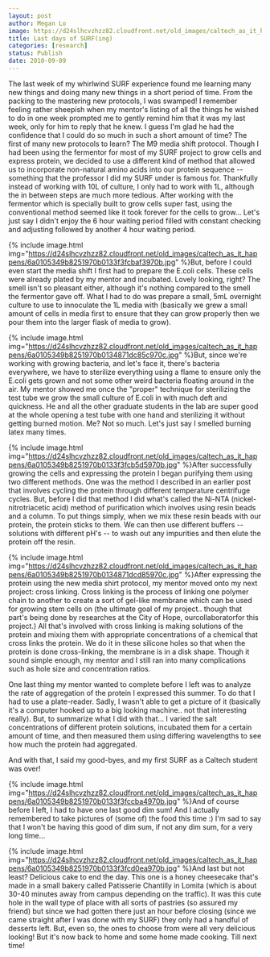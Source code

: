 ```yaml
---
layout: post
author: Megan Lo
image: https://d24slhcvzhzz82.cloudfront.net/old_images/caltech_as_it_happens/6a0105349b8251970b0133f3fc95db970b.jpg
title: Last days of SURF(ing)
categories: [research]
status: Publish
date: 2010-09-09
---
```



The last week of my whirlwind SURF experience found me learning many new things and doing many new things in a short period of time. From the packing to the mastering new protocols, I was swamped! I remember feeling rather sheepish when my mentor's listing of all the things he wished to do in one week prompted me to gently remind him that it was my last week, only for him to reply that he knew. I guess I'm glad he had the confidence that I could do so much in such a short amount of time?
The first of many new protocols to learn? The M9 media shift protocol. Though I had been using the fermentor for most of my SURF project to grow cells and express protein, we decided to use a different kind of method that allowed us to incorporate non-natural amino acids into our protein sequence -- something that the professor I did my SURF under is famous for. Thankfully instead of working with 10L of culture, I only had to work with 1L, although the in between steps are much more tedious. After working with the fermentor which is specially built to grow cells super fast, using the conventional method seemed like it took forever for the cells to grow... Let's just say I didn't enjoy the 6 hour waiting period filled with constant checking and adjusting followed by another 4 hour waiting period.


{% include image.html img="https://d24slhcvzhzz82.cloudfront.net/old_images/caltech_as_it_happens/6a0105349b8251970b0133f3fcbaf3970b.jpg" %}But, before I could even start the media shift I first had to prepare the E.coli cells. These cells were already plated by my mentor and incubated. Lovely looking, right? The smell isn't so pleasant either, although it's nothing compared to the smell the fermentor gave off. What I had to do was prepare a small, 5mL overnight culture to use to innoculate the 1L media with (basically we grew a small amount of cells in media first to ensure that they can grow properly then we pour them into the larger flask of media to grow).


{% include image.html img="https://d24slhcvzhzz82.cloudfront.net/old_images/caltech_as_it_happens/6a0105349b8251970b0134871dc85c970c.jpg" %}But, since we're working with growing bacteria, and let's face it, there's bacteria everywhere, we have to sterilize everything using a flame to ensure only the E.coli gets grown and not some other weird bacteria floating around in the air. My mentor showed me once the "proper" technique for sterilizing the test tube we grow the small culture of E.coli in with much deft and quickness. He and all the other graduate students in the lab are super good at the whole opening a test tube with one hand and sterilizing it without getting burned motion. Me? Not so much. Let's just say I smelled burning latex many times.


{% include image.html img="https://d24slhcvzhzz82.cloudfront.net/old_images/caltech_as_it_happens/6a0105349b8251970b0133f3fcb5d5970b.jpg" %}After successfully growing the cells and expressing the protein I began purifying them using two different methods. One was the method I described in an earlier post that involves cycling the protein through different temperature centrifuge cycles. But, before I did that method I did what's called the Ni-NTA (nickel-nitrotriacetic acid) method of purification which involves using resin beads and a column. To put things simply, when we mix these resin beads with our protein, the protein sticks to them. We can then use different buffers -- solutions with different pH's -- to wash out any impurities and then elute the protein off the resin.


{% include image.html img="https://d24slhcvzhzz82.cloudfront.net/old_images/caltech_as_it_happens/6a0105349b8251970b0134871dcd85970c.jpg" %}After expressing the protein using the new media shirt protocol, my mentor moved onto my next project: cross linking. Cross linking is the process of linking one polymer chain to another to create a sort of gel-like membrane which can be used for growing stem cells on (the ultimate goal of my project.. though that part's being done by researches at the City of Hope, ourcollaboratorfor this project.) All that's involved with cross linking is making solutions of the protein and mixing them with appropriate concentrations of a chemical that cross links the protein. We do it in these silicone holes so that when the protein is done cross-linking, the membrane is in a disk shape. Though it sound simple enough, my mentor and I still ran into many complications such as hole size and concentration ratios.

One last thing my mentor wanted to complete before I left was to analyze the rate of aggregation of the protein I expressed this summer. To do that I had to use a plate-reader. Sadly, I wasn't able to get a picture of it (basically it's a computer hooked up to a big looking machine.. not that interesting really). But, to summarize what I did with that... I varied the salt concentrations of different protein solutions, incubated them for a certain amount of time, and then measured them using differing wavelengths to see how much the protein had aggregated.

And with that, I said my good-byes, and my first SURF as a Caltech student was over!

{% include image.html img="https://d24slhcvzhzz82.cloudfront.net/old_images/caltech_as_it_happens/6a0105349b8251970b0133f3fccba4970b.jpg" %}And of course before I left, I had to have one last good dim sum! And I actually remembered to take pictures of (some of) the food this time :) I'm sad to say that I won't be having this good of dim sum, if not any dim sum, for a very long time...


{% include image.html img="https://d24slhcvzhzz82.cloudfront.net/old_images/caltech_as_it_happens/6a0105349b8251970b0133f3fcd0ea970b.jpg" %}And last but not least? Delicious cake to end the day. This one is a honey cheesecake that's made in a small bakery called Patisserie Chantilly in Lomita (which is about 30-40 minutes away from campus depending on the traffic). It was this cute hole in the wall type of place with all sorts of pastries (so assured my friend) but since we had gotten there just an hour before closing (since we came straight after I was done with my SURF) they only had a handful of desserts left. But, even so, the ones to choose from were all very delicious looking!
But it's now back to home and some home made cooking. Till next time!

